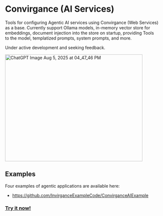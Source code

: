 # Convirgance (AI Services)

Tools for configuring Agentic AI services using Convirgance (Web Services) as a base. Currently support Ollama models, in-memory vector store 
for embeddings, document injection into the store on startup, providing Tools to the model, templatized prompts, system prompts, and more.

Under active development and seeking feedback.

<img width="450" height="350" alt="ChatGPT Image Aug 5, 2025 at 04_47_46 PM" src="https://github.com/user-attachments/assets/268ac76e-144b-4cbb-a01d-fdc18396df4b" />

## Examples

Four examples of agentic applications are available here:

* https://github.com/InvirganceExampleCode/ConvirganceAIExample

### [Try it now!](https://retailexplorer.invirgance.org/ai/)
